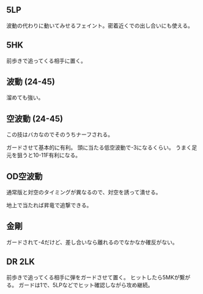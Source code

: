 ## 5LP

波動の代わりに動いてみせるフェイント。密着近くでの出し合いにも使える。

## 5HK

前歩きで追ってくる相手に置く。

## 波動 (24-45)

溜めても強い。

## 空波動 (24-45)

この技はバカなのでそのうちナーフされる。

ガードさせて基本的に有利。
頭に当たる低空波動で-3になるくらい。
うまく足元を狙うと10-11F有利になる。

## OD空波動

通常版と対空のタイミングが異なるので、対空を誘って潰せる。

地上で当たれば昇竜で追撃できる。

## 金剛

ガードされて-4だけど、差し合いなら離れるのでなかなか確反がない。

## DR 2LK

前歩きで追ってくる相手に弾をガードさせて置く。
ヒットしたら5MKが繋がる。
ガードは1で、5LPなどでヒット確認しながら攻め継続。
